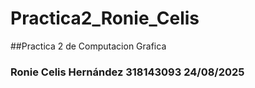 # Practica2_Ronie_Celis
##Practica 2 de Computacion Grafica
### Ronie Celis Hernández 318143093 24/08/2025

